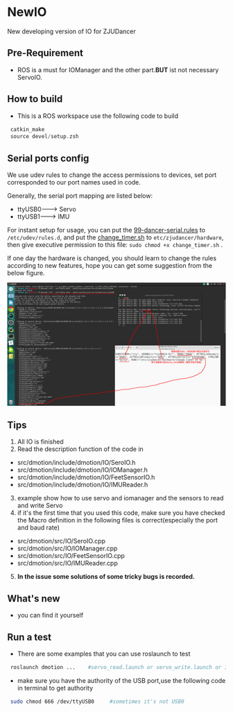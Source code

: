 # NewIO
New developing version of IO for ZJUDancer
## Pre-Requirement 
+ ROS is a must for IOManager and the other part.**BUT** ist not necessary ServoIO.

## How to build 
+ This is a ROS workspace use the following code to build
 ``` cpp
  catkin_make
  source devel/setup.zsh
 ```

## Serial ports config

We use udev rules to change the access permissions to devices, set port corresponded to our port names used in code.

Generally, the serial port mapping are listed below:

- ttyUSB0---> Servo
- ttyUSB1---> IMU

For instant setup for usage, you can put the [99-dancer-serial.rules](./udev/99-dancer-serial.rules) to `/etc/udev/rules.d`, and put the [change_timer.sh](./udev/change_timer.sh) to `etc/zjudancer/hardware`, then give executive permission to this file: `sudo chmod +x change_timer.sh` .

If one day  the hardware is changed, you should learn to change the rules according to new features, hope you can get some suggestion from the below figure.

![udev_rules](./img/udev_rules_method.png)



## Tips

1. All IO is finished 
2. Read the description function of the code in  
  + src/dmotion/include/dmotion/IO/SeroIO.h  
  + src/dmotion/include/dmotion/IO/IOManager.h
  + src/dmotion/include/dmotion/IO/FeetSensorIO.h
  + src/dmotion/include/dmotion/IO/IMUReader.h
3. example show how to use servo and iomanager and the sensors to read and write Servo 
4. if it's the first time that you used this code, make sure you have checked the Macro definition in the following files is correct(especially the port and baud rate)
  + src/dmotion/src/IO/SeroIO.cpp
  + src/dmotion/src/IO/IOManager.cpp
  + src/dmotion/src/IO/FeetSensorIO.cpp
  + src/dmotion/src/IO/IMUReader.cpp
5. **In the issue some solutions of some tricky bugs is recorded.**

## What's new
+ you can find it yourself

## Run a test 
+ There are some examples that you can use roslaunch to test
 ``` sh
  roslaunch dmotion ...    #servo_read.launch or servo_write.launch or IOManager_read_write.launch
 ```
+ make sure you have the authority of the USB port,use the following code in terminal to get authority
```sh
 sudo chmod 666 /dev/ttyUSB0     #sometimes it's not USB0
```
